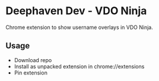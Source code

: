 # Deephaven Dev - VDO Ninja

Chrome extension to show username overlays in VDO Ninja.

## Usage

- Download repo
- Install as unpacked extension in chrome://extensions
- Pin extension
